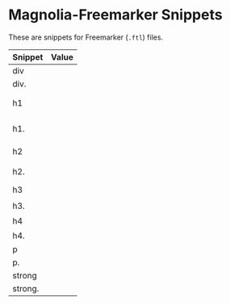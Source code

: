 # Magnolia-Freemarker Snippets
These are snippets for Freemarker (`.ftl`) files. 

Snippet     | Value                   
----------- | ---------------
div         | <div></div>             
div.        | <div class=""></div>             
h1          | <h1></h1>             
h1.         | <h1 class=""></h1>             
h2          | <h2></h2>             
h2.         | <h2 class=""></h2>             
h3          | <h3></h3>             
h3.         | <h3 class=""></h3>             
h4          | <h4></h4>             
h4.         | <h4 class=""></h4>             
p           | <p></p>             
p.          | <p class=""></p>             
strong      | <strong></strong>             
strong.     | <strong class=""></strong>             
